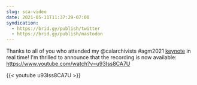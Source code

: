 ```yaml
---
slug: sca-video
date: 2021-05-11T11:37:29-07:00
syndication:
  - https://brid.gy/publish/twitter
  - https://brid.gy/publish/mastodon
---
```


Thanks to all of you who attended my @calarchivists #agm2021 [keynote](https://matienzo.org/2021/sca-agm2021/) in real time! I'm thrilled to announce that the recording is now available: <https://www.youtube.com/watch?v=u93Iss8CA7U> 

{{< youtube u93Iss8CA7U >}}
